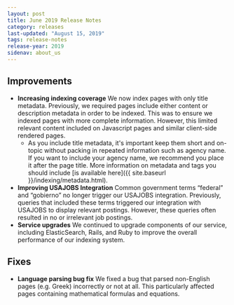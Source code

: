 ```yaml
---
layout: post
title: June 2019 Release Notes
category: releases
last-updated: "August 15, 2019"
tags: release-notes
release-year: 2019
sidenav: about_us
---
```


## Improvements

* **Increasing indexing coverage** We now index pages with only title metadata. Previously, we required pages include either content or description metadata in order to be indexed. This was to ensure we indexed pages with more complete information. However, this limited relevant content included on Javascript pages and similar client-side rendered pages.
  * As you include title metadata, it's important keep them short and on-topic without packing in repeated information such as agency name. If you want to include your agency name, we recommend you place it after the page title. More information on metadata and tags you should include [is available here]({{ site.baseurl }}/indexing/metadata.html).
* **Improving USAJOBS Integration** Common government terms “federal” and “gobierno” no longer trigger our USAJOBS integration. Previously, queries that included these terms triggered our integration with USAJOBS to display relevant postings. However, these queries often resulted in no or irrelevant job postings.
* **Service upgrades** We continued to upgrade components of our service, including ElasticSearch, Rails, and Ruby to improve the overall performance of our indexing system.

## Fixes

* **Language parsing bug fix** We fixed a bug that parsed non-English pages (e.g. Greek) incorrectly or not at all. This particularly affected pages containing mathematical formulas and equations.

